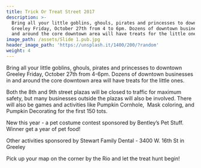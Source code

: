 ```yaml
---
title: Trick Or Treat Street 2017
description: >-
  Bring all your little goblins, ghouls, pirates and princesses to downtown
  Greeley Friday, October 27th from 4 to 6pm. Dozens of downtown businesses in
  and around the core downtown area will have treats for the little ones.
image_path: /assets/Slide 1.pub.jpg
header_image_path: 'https://unsplash.it/1400/200/?random'
weight: 4
---
```



Bring all your little goblins, ghouls, pirates and princesses to downtown Greeley Friday, October 27th from 4-6pm. Dozens of downtown businesses in and around the core downtown area will have treats for the little ones.

Both the 8th and 9th street plazas will be closed to traffic for maximum safety, but many businesses outside the plazas will also be involved. There will also be games and activities like Pumpkin Cornhole,  Mask coloring, and Pumpkin Decorating for the first 150 tots.

New this year - a pet costume contest sponsored by Bentley’s Pet Stuff.  Winner get a year of pet food!

Other activities sponsored by Stewart Family Dental - 3400 W. 16th St in Greeley

Pick up your map on the corner by the Rio and let the treat hunt begin!